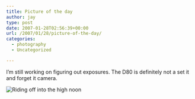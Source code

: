 ```yaml
---
title: Picture of the day
author: jay
type: post
date: 2007-01-28T02:56:39+00:00
url: /2007/01/28/picture-of-the-day/
categories:
  - photography
  - Uncategorized

---
```

I’m still working on figuring out exposures. The D80 is definitely not a set it and forget it camera.

![Riding off into the high noon][1]

 [1]: https://photos.smugmug.com/photos/510244993_eYni9-M.jpg